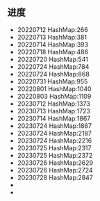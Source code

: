 

## 进度
+ 20220712 HashMap:266
+ 20220713 HashMap:381
+ 20220714 HashMap:393
+ 20220718 HashMap:486
+ 20220720 HashMap:541
+ 20220724 HashMap:784
+ 20220724 HashMap:868
+ 20220731 HashMap:955
+ 20220801 HashMap:1040
+ 20220803 HashMap:1109
+ 20230712 HashMap:1373
+ 20230713 HashMap:1723
+ 20230714 HashMap:1867
+ 20230724 HashMap:1867
+ 20230724 HashMap:2187
+ 20230724 HashMap:2216
+ 20230725 HashMap:2317
+ 20230725 HashMap:2372
+ 20230726 HashMap:2629
+ 20230726 HashMap:2724
+ 20230728 HashMap:2847
+ 
+ 


